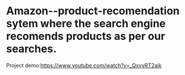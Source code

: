 # Amazon--product-recomendation sytem where the search engine recomends products as per our searches.
Project demo:https://www.youtube.com/watch?v=_QxvvRT2aik
